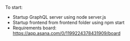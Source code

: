 To start:
- Startup GraphQL server using node server.js
- Startup frontend from frontend folder using npm start
- Requirements board: https://app.asana.com/0/1199224378431909/board

